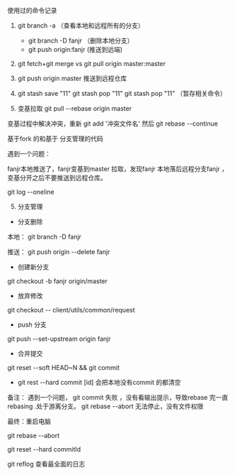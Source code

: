 

使用过的命令记录

1.  git branch -a （查看本地和远程所有的分支）
    * git branch -D fanjr   （删除本地分支）
    * git push origin:fanjr (推送到远端)
 
2. git fetch+git merge vs  git pull origin master:master


3. git push origin master  推送到远程仓库


4. git stash save "11"  git stash pop "11" git stash pop "11" （暂存相关命令）


5. 变基拉取 git pull --rebase origin master


变基过程中解决冲突，重新 git add '冲突文件名'  然后  git rebase --continue


基于fork 的和基于 分支管理的代码


遇到一个问题：

fanjr本地推送了，fanjr变基到master 拉取，发现fanjr 本地落后远程分支fanjr ，变基分开之后不要推送到远程仓库。

git log --oneline





5. 分支管理

* 分支删除

本地： git branch -D fanjr

推送： git push origin --delete fanjr

* 创建新分支

git checkout -b fanjr origin/master


* 放弃修改

git checkout -- client/utils/common/request


* push 分支

git push --set-upstream origin fanjr


* 合并提交

git reset --soft HEAD~N && git commit


* git rest --hard commit [id] 会把本地没有commit 的都清空

备注： 遇到一个问题， git commit 失败 ，没有看输出提示，导致rebase 完一直rebasing .处于游离分支。 git rebase --abort 无法停止，没有文件权限


最终：重启电脑

git rebase --abort

git reset --hard commitId

git reflog 查看最全面的日志


